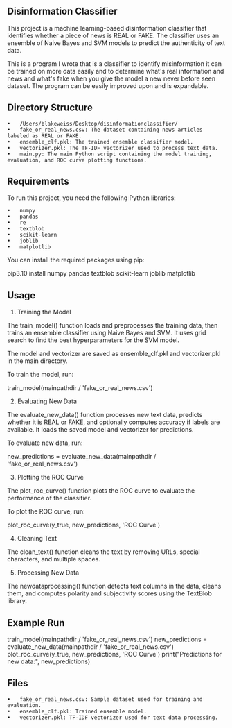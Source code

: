 

Disinformation Classifier
---------
This project is a machine learning-based disinformation classifier that identifies whether a piece of news is REAL or FAKE. The classifier uses an ensemble of Naive Bayes and SVM models to predict the authenticity of text data.

This is a program I wrote that is a classifier to identify misinformation it can be trained on more data easily and to determine what's real information and news and what's fake when you give the model a new never before seen dataset. 
The program can be easily improved upon and is expandable.

Directory Structure
---------
	•	/Users/blakeweiss/Desktop/disinformationclassifier/
	•	fake_or_real_news.csv: The dataset containing news articles labeled as REAL or FAKE.
	•	ensemble_clf.pkl: The trained ensemble classifier model.
	•	vectorizer.pkl: The TF-IDF vectorizer used to process text data.
	•	main.py: The main Python script containing the model training, evaluation, and ROC curve plotting functions.

Requirements
---------
To run this project, you need the following Python libraries:

	•	numpy
	•	pandas
	•	re
	•	textblob
	•	scikit-learn
	•	joblib
	•	matplotlib

You can install the required packages using pip:

pip3.10 install numpy pandas textblob scikit-learn joblib matplotlib

Usage
---------
1. Training the Model

The train_model() function loads and preprocesses the training data, then trains an ensemble classifier using Naive Bayes and SVM. It uses grid search to find the best hyperparameters for the SVM model.

The model and vectorizer are saved as ensemble_clf.pkl and vectorizer.pkl in the main directory.

To train the model, run:

train_model(mainpathdir / 'fake_or_real_news.csv')

2. Evaluating New Data

The evaluate_new_data() function processes new text data, predicts whether it is REAL or FAKE, and optionally computes accuracy if labels are available. It loads the saved model and vectorizer for predictions.

To evaluate new data, run:

new_predictions = evaluate_new_data(mainpathdir / 'fake_or_real_news.csv')

3. Plotting the ROC Curve

The plot_roc_curve() function plots the ROC curve to evaluate the performance of the classifier.

To plot the ROC curve, run:

plot_roc_curve(y_true, new_predictions, 'ROC Curve')

4. Cleaning Text

The clean_text() function cleans the text by removing URLs, special characters, and multiple spaces.

5. Processing New Data

The newdataprocessing() function detects text columns in the data, cleans them, and computes polarity and subjectivity scores using the TextBlob library.

Example Run
---------
train_model(mainpathdir / 'fake_or_real_news.csv')
new_predictions = evaluate_new_data(mainpathdir / 'fake_or_real_news.csv')
plot_roc_curve(y_true, new_predictions, 'ROC Curve')
print("Predictions for new data:", new_predictions)

Files
---------
	•	fake_or_real_news.csv: Sample dataset used for training and evaluation.
	•	ensemble_clf.pkl: Trained ensemble model.
	•	vectorizer.pkl: TF-IDF vectorizer used for text data processing.
